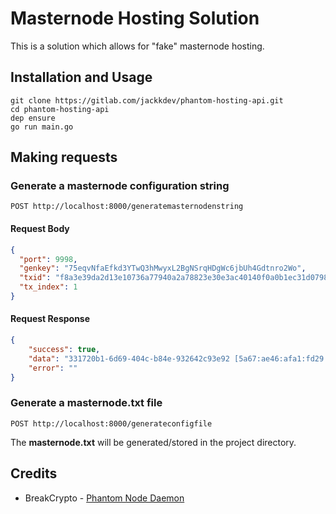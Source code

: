 # Masternode Hosting Solution

This is a solution which allows for "fake" masternode hosting.

## Installation and Usage
```
git clone https://gitlab.com/jackkdev/phantom-hosting-api.git
cd phantom-hosting-api
dep ensure
go run main.go
```

## Making requests
### Generate a masternode configuration string

```http request
POST http://localhost:8000/generatemasternodenstring
```
#### Request Body
```json
{
  "port": 9998,
  "genkey": "75eqvNfaEfkd3YTwQ3hMwyxL2BgNSrqHDgWc6jbUh4Gdtnro2Wo",
  "txid": "f8a3e39da2d13e10736a77940a2a78823e30e3ac40140f0a0b1ec31d07989aef",
  "tx_index": 1
}
```
#### Request Response
```json
{
    "success": true,
    "data": "331720b1-6d69-404c-b84e-932642c93e92 [5a67:ae46:afa1:fd29:35a:2b37:dd1d:b138]:9998 75eqvNfaEfkd3YTwQ3hMwyxL2BgNSrqHDgWc6jbUh4Gdtnro2Wo f8a3e39da2d13e10736a77940a2a78823e30e3ac40140f0a0b1ec31d07989aef 1 1555938586",
    "error": ""
}
```

### Generate a masternode.txt file

```http request
POST http://localhost:8000/generateconfigfile
```
The **masternode.txt** will be generated/stored in the project directory.

## Credits
* BreakCrypto - [Phantom Node Daemon](https://github.com/breakcrypto/phantom)